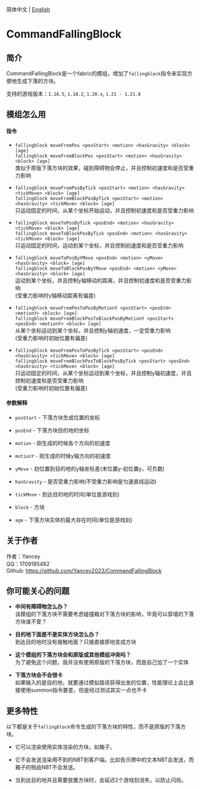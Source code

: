 简体中文 | [English](README.md)

# CommandFallingBlock

## 简介

CommandFallingBlock是一个fabric的模组，增加了`fallingblock`指令来实现方便地生成下落的方块。

支持的游戏版本：`1.16.5`, `1.18.2`, `1.20.x`, `1.21 - 1.21.8`

## 模组怎么用

#### 指令

- `fallingblock moveFromPos <posStart> <motion> <hasGravity> <block> [age]`  
  `fallingblock moveFromBlockPos <posStart> <motion> <hasGravity> <block> [age]`  
  类似于原版下落方块的效果，碰到障碍物会停止，并且控制初速度和是否受重力影响


- `fallingblock moveFromPosByTick <posStart> <motion> <hasGravity> <tickMove> <block> [age]`  
  `fallingblock moveFromBlockPosByTick <posStart> <motion> <hasGravity> <tickMove> <block> [age]`  
  只运动固定的时间，从某个坐标开始运动，并且控制初速度和是否受重力影响


- `fallingblock moveToPosByTick <posEnd> <motion> <hasGravity> <tickMove> <block> [age]`  
  `fallingblock moveToBlockPosByTick <posEnd> <motion> <hasGravity> <tickMove> <block> [age]`  
  只运动固定的时间，运动到某个坐标，并且控制初速度和是否受重力影响


- `fallingblock moveToPosByYMove <posEnd> <motion> <yMove> <hasGravity> <block> [age]`  
  `fallingblock moveToBlockPosByYMove <posEnd> <motion> <yMove> <hasGravity> <block> [age]`  
  运动到某个坐标，并且控制y轴移动的距离，并且控制初速度和是否受重力影响  
  (受重力影响时y轴移动距离有偏差)


- `fallingblock moveFromPosToPosByMotionY <posStart> <posEnd> <motionY> <block> [age]`  
  `fallingblock moveFromBlockPosToBlockPosByMotionY <posStart> <posEnd> <motionY> <block> [age]`  
  从某个坐标运动到某个坐标，并且控制y轴初速度，一定受重力影响  
  (受重力影响时初始位置有偏差)


- `fallingblock moveFromPosToPosByTick <posStart> <posEnd> <hasGravity> <tickMove> <block> [age]`  
  `fallingblock moveFromBlockPosToBlockPosByTick <posStart> <posEnd> <hasGravity> <tickMove> <block> [age]`  
  只运动固定的时间，从某个坐标运动到某个坐标，并且控制y轴初速度，并且控制初速度和是否受重力影响  
  (受重力影响时初始位置有偏差)

#### 参数解释

- `posStart` - 下落方块生成位置的坐标


- `posEnd` - 下落方块目的地的坐标


- `motion` - 刚生成的时候各个方向的初速度


- `motionY` - 刚生成的时候y轴方向的初速度


- `yMove` - 初位置到目的地的y轴坐标差(末位置y-初位置y，可负数)


- `hasGravity` - 是否受重力影响(不受重力影响是匀速直线运动)


- `tickMove` - 到达目的地的时间(单位是游戏刻)


- `block` - 方块


- `age` - 下落方块实体的最大存在时间(单位是游戏刻)

## 关于作者

作者：Yancey  
QQ：1709185482  
Github: https://github.com/Yancey2023/CommandFallingBlock

## 你可能关心的问题

- **中间有障碍物怎么办？**  
  该模组的下落方块不需要考虑碰撞箱对下落方块的影响，毕竟可以穿墙的下落方块谁不爱？


- **目的地下面是不是实体方块怎么办？**  
  到达目的地时没有接触地面？只接直接原地变成方块


- **这个模组的下落方块会和原版或其他模组冲突吗？**  
  为了避免这个问题，我并没有使用原版的下落方块，而是自己加了一个实体


- **下落方块会不会很卡**  
  如果输入的是目的地，就要通过模拟路径获得出发的位置，性能理论上会比直接使用summon指令要差，但是经过测试其实一点也不卡

## 更多特性

以下都是关于`fallingblock`命令生成的下落方块的特性，而不是原版的下落方块。

- 它可以渲染使用实体渲染的方块，如箱子。

- 它不会发送渲染用不到的NBT到客户端。比如告示牌中的文本NBT会发送，而箱子的物品NBT不会发送。

- 当到达目的地并且需要放置方块时，会延迟2个游戏刻消失，以防止闪烁。
